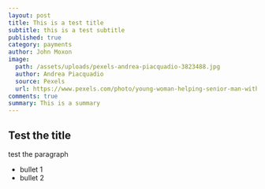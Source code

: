 ```yaml
---
layout: post
title: This is a test title
subtitle: this is a test subtitle
published: true
category: payments
author: John Moxon
image:
  path: /assets/uploads/pexels-andrea-piacquadio-3823488.jpg
  author: Andrea Piacquadio
  source: Pexels
  url: https://www.pexels.com/photo/young-woman-helping-senior-man-with-payment-on-internet-using-laptop-3823488/?utm_content=attributionCopyText&utm_medium=referral&utm_source=pexels
comments: true
summary: This is a summary
---
```

## Test the title 
test the paragraph

* bullet 1
* bullet 2